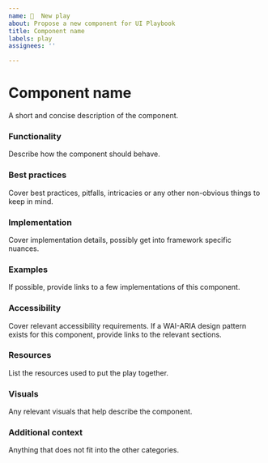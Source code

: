 ```yaml
---
name: 📖  New play
about: Propose a new component for UI Playbook
title: Component name
labels: play
assignees: ''

---
```


# Component name

<!-- ✍️--> A short and concise description of the component.

### Functionality

<!-- ✍️--> Describe how the component should behave.

### Best practices

<!-- ✍️--> Cover best practices, pitfalls, intricacies or any other non-obvious things to keep in mind.

### Implementation

<!-- ✍️--> Cover implementation details, possibly get into framework specific nuances.

### Examples

<!-- ✍️--> If possible, provide links to a few implementations of this component.

### Accessibility

<!-- ✍️--> Cover relevant accessibility requirements. If a WAI-ARIA design pattern exists for this component, provide links to the relevant sections.

### Resources

<!-- ✍️--> List the resources used to put the play together.

### Visuals

<!-- ✍️--> Any relevant visuals that help describe the component.

### Additional context

<!-- ✍️--> Anything that does not fit into the other categories.
